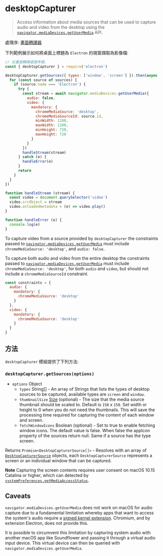 # desktopCapturer

> Access information about media sources that can be used to capture audio and video from the desktop using the [`navigator.mediaDevices.getUserMedia`][] API.

處理序: [畫面轉譯器](../glossary.md#renderer-process)

下列範例展示如何將桌面上標題為 `Electron` 的視窗擷取為影像檔:

```javascript
// 在畫面轉譯處理序裡。
const { desktopCapturer } = require('electron')

desktopCapturer.getSources({ types: ['window', 'screen'] }).then(async sources => {
  for (const source of sources) {
    if (source.name === 'Electron') {
      try {
        const stream = await navigator.mediaDevices.getUserMedia({
          audio: false,
          video: {
            mandatory: {
              chromeMediaSource: 'desktop',
              chromeMediaSourceId: source.id,
              minWidth: 1280,
              maxWidth: 1280,
              minHeight: 720,
              maxHeight: 720
            }
          }
        })
        handleStream(stream)
      } catch (e) {
        handleError(e)
      }
      return
    }
  }
})

function handleStream (stream) {
  const video = document.querySelector('video')
  video.srcObject = stream
  video.onloadedmetadata = (e) => video.play()
}

function handleError (e) {
  console.log(e)
}
```

To capture video from a source provided by `desktopCapturer` the constraints passed to [`navigator.mediaDevices.getUserMedia`][] must include `chromeMediaSource: 'desktop'`, and `audio: false`.

To capture both audio and video from the entire desktop the constraints passed to [`navigator.mediaDevices.getUserMedia`][] must include `chromeMediaSource: 'desktop'`, for both `audio` and `video`, but should not include a `chromeMediaSourceId` constraint.

```javascript
const constraints = {
  audio: {
    mandatory: {
      chromeMediaSource: 'desktop'
    }
  },
  video: {
    mandatory: {
      chromeMediaSource: 'desktop'
    }
  }
}
```

## 方法

`desktopCapturer` 模組提供了下列方法:

### `desktopCapturer.getSources(options)`

* `options` Object
  * `types` String[] - An array of Strings that lists the types of desktop sources to be captured, available types are `screen` and `window`.
  * `thumbnailSize` [Size](structures/size.md) (optional) - The size that the media source thumbnail should be scaled to. Default is `150` x `150`. Set width or height to 0 when you do not need the thumbnails. This will save the processing time required for capturing the content of each window and screen.
  * `fetchWindowIcons` Boolean (optional) - Set to true to enable fetching window icons. The default value is false. When false the appIcon property of the sources return null. Same if a source has the type screen.

Returns `Promise<DesktopCapturerSource[]>` - Resolves with an array of [`DesktopCapturerSource`](structures/desktop-capturer-source.md) objects, each `DesktopCapturerSource` represents a screen or an individual window that can be captured.

**Note** Capturing the screen contents requires user consent on macOS 10.15 Catalina or higher, which can detected by [`systemPreferences.getMediaAccessStatus`][].

## Caveats

`navigator.mediaDevices.getUserMedia` does not work on macOS for audio capture due to a fundamental limitation whereby apps that want to access the system's audio require a [signed kernel extension](https://developer.apple.com/library/archive/documentation/Security/Conceptual/System_Integrity_Protection_Guide/KernelExtensions/KernelExtensions.html). Chromium, and by extension Electron, does not provide this.

It is possible to circumvent this limitation by capturing system audio with another macOS app like Soundflower and passing it through a virtual audio input device. This virtual device can then be queried with `navigator.mediaDevices.getUserMedia`.

[`navigator.mediaDevices.getUserMedia`]: https://developer.mozilla.org/en/docs/Web/API/MediaDevices/getUserMedia
[`systemPreferences.getMediaAccessStatus`]: system-preferences.md#systempreferencesgetmediaaccessstatusmediatype-macos
